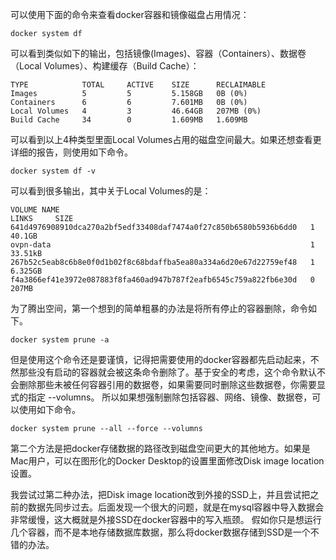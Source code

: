 可以使用下面的命令来查看docker容器和镜像磁盘占用情况：

```
docker system df
```

可以看到类似如下的输出，包括镜像(Images)、容器（Containers）、数据卷（Local Volumes）、构建缓存（Build Cache）：

```
TYPE            TOTAL     ACTIVE    SIZE      RECLAIMABLE
Images          5         5         5.158GB   0B (0%)
Containers      6         6         7.601MB   0B (0%)
Local Volumes   4         3         46.64GB   207MB (0%)
Build Cache     34        0         1.609MB   1.609MB
```

可以看到以上4种类型里面Local Volumes占用的磁盘空间最大。如果还想查看更详细的报告，则使用如下命令。

```
docker system df -v
```

可以看到很多输出，其中关于Local Volumes的是：

```
VOLUME NAME                                                        LINKS     SIZE
641d4976908910dca270a2bf5edf33408daf7474a0f27c850b6580b5936b6dd0   1         40.1GB
ovpn-data                                                          1         33.51kB
267b52c5eab8c6b8e0f0d1b02f8c68bdaffba5ea80a334a6d20e67d22759ef48   1         6.325GB
f4a3866ef41e3972e087883f8fa460ad947b787f2eafb6545c759a822fb6e30d   0         207MB
```

为了腾出空间，第一个想到的简单粗暴的办法是将所有停止的容器删除，命令如下。

```
docker system prune -a 
```

但是使用这个命令还是要谨慎，记得把需要使用的docker容器都先启动起来，不然那些没有启动的容器就会被这条命令删除了。基于安全的考虑，这个命令默认不会删除那些未被任何容器引用的数据卷，如果需要同时删除这些数据卷，你需要显式的指定 --volumns。
 所以如果想强制删除包括容器、网络、镜像、数据卷，可以使用如下命令。

```
docker system prune --all --force --volumns
```

第二个方法是把docker存储数据的路径改到磁盘空间更大的其他地方。如果是Mac用户，可以在图形化的Docker Desktop的设置里面修改Disk image location设置。

我尝试过第二种办法，把Disk image location改到外接的SSD上，并且尝试把之前的数据先同步过去。后面发现一个很大的问题，就是在mysql容器中导入数据会非常缓慢，这大概就是外接SSD在docker容器中的写入瓶颈。
 假如你只是想运行几个容器，而不是本地存储数据库数据，那么将docker数据存储到SSD是一个不错的办法。